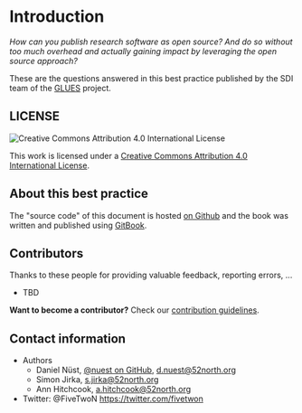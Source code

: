 # Introduction

*How can you publish research software as open source? And do so without too much overhead and actually gaining impact by leveraging the open source approach?*

These are the questions answered in this best practice published by the SDI team of the [GLUES](http://modul-a.nachhaltiges-landmanagement.de/de/wissenschaftliche-begleitung-glues/) project.

## LICENSE

![Creative Commons Attribution 4.0 International License](https://licensebuttons.net/l/by/4.0/88x31.png)

This work is licensed under a [Creative Commons Attribution 4.0 International License](http://creativecommons.org/licenses/by/4.0/).

## About this best practice

The "source code" of this document is hosted [on Github](https://github.com/52North/.....) and the book was written and published using [GitBook](https://www.gitbook.com).

## Contributors

Thanks to these people for providing valuable feedback, reporting errors, ...

* TBD

**Want to become a contributor?** Check our [contribution guidelines](CONTRIBUTE.MD).

## Contact information

* Authors
  * Daniel Nüst, [@nuest on GitHub](https://github.com/nuest/), d.nuest@52north.org
  * Simon Jirka, s.jirka@52north.org
  * Ann Hitchcook, a.hitchcook@52north.org
* Twitter: @FiveTwoN https://twitter.com/fivetwon

